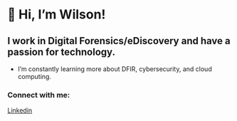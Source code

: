 #  👋 Hi, I’m Wilson!

## I work in Digital Forensics/eDiscovery and have a passion for technology.
<ul>
<li>I’m constantly learning more about DFIR, cybersecurity, and cloud computing.</li>
</ul>

### Connect with me:
[Linkedin](www.linkedin.com/in/wilsonlaocyber)
